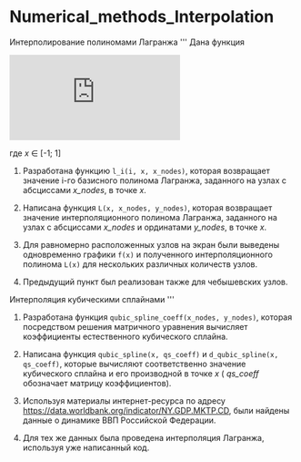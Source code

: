 # Numerical_methods_Interpolation

Интерполирование полиномами Лагранжа
'''
Дана функция

![equation](https://latex.codecogs.com/gif.latex?f%28x%29%3D%5Cfrac%7B1%7D%7B1&plus;25x%5E2%7D)

где _x_ ∈ [-1; 1]

1. Разработана функцию `l_i(i, x, x_nodes)`, которая возвращает значение i-го базисного полинома Лагранжа, заданного на узлах с абсциссами _x_nodes_, в точке _x_.

2. Написана функция `L(x, x_nodes, y_nodes)`, которая возвращает значение интерполяционного полинома Лагранжа, заданного на узлах с абсциссами _x_nodes_ и ординатами _y_nodes_, в точке _x_.

3. Для равномерно расположенных узлов на экран были выведены одновременно графики `f(x)` и полученного интерполяционного полинома `L(x)` для нескольких различных количеств узлов. 

4. Предыдущий пункт был реализован также для чебышевских узлов.

Интерполяция кубическими сплайнами
'''

1. Разработана функция `qubic_spline_coeff(x_nodes, y_nodes)`, которая посредством решения матричного уравнения вычисляет коэффициенты естественного кубического сплайна. 

2. Написана функция `qubic_spline(x, qs_coeff)` и `d_qubic_spline(x, qs_coeff)`, которые вычисляют соответственно значение кубического сплайна и его производной в точке _x_ ( _qs_coeff_ обозначает матрицу коэффициентов).

3. Используя материалы интернет-ресурса по адресу https://data.worldbank.org/indicator/NY.GDP.MKTP.CD, были найдены данные о динамике ВВП Российской Федерации. 

4. Для тех же данных была проведена интерполяция Лагранжа, используя уже написанный код.
